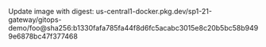 Update image with digest: us-central1-docker.pkg.dev/sp1-21-gateway/gitops-demo/foo@sha256:b1330fafa785fa44f8d6fc5acabc3015e8c20b5bc58b9499e6878bc47f377468 
